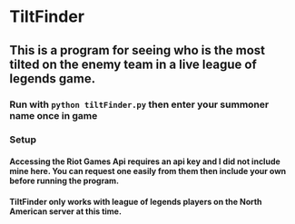 # TiltFinder

## This is a program for seeing who is the most tilted on the enemy team in a live league of legends game. 

### Run with `python tiltFinder.py` then enter your summoner name once in game

### Setup

#### Accessing the Riot Games Api requires an api key and I did not include mine here. You can request one easily from them then include your own before running the program.
#### TiltFinder only works with league of legends players on the North American server at this time.
